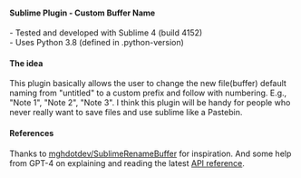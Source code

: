#### Sublime Plugin - Custom Buffer Name
\- Tested and developed with Sublime 4 (build 4152)  
\- Uses Python 3.8 (defined in .python-version)

#### The idea
This plugin basically allows the user to change the new file(buffer) default naming from "untitled" to a custom prefix and follow with numbering. E.g., "Note 1", "Note 2", "Note 3".
I think this plugin will be handy for people who never really want to save files and use sublime like a Pastebin.

#### References
Thanks to [mghdotdev/SublimeRenameBuffer](https://github.com/mghdotdev/SublimeRenameBuffer/tree/master) for inspiration.
And some help from GPT-4 on explaining and reading the latest [API reference](https://www.sublimetext.com/docs/api_reference.html).
